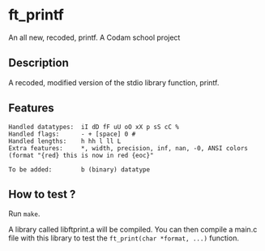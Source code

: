 # ft_printf
An all new, recoded, printf. A Codam school project

## Description
A recoded, modified version of the stdio library function, printf.

## Features
```
Handled datatypes:  iI dD fF uU oO xX p sS cC %
Handled flags:      - + [space] 0 #
Handled lengths:    h hh l ll L
Extra features:     *, width, precision, inf, nan, -0, ANSI colors (format "{red} this is now in red {eoc}"

To be added:        b (binary) datatype
```

## How to test ?
Run `make`.

A library called libftprint.a will be compiled. You can then compile a main.c file with this library to test the `ft_print(char *format, ...)` function.
